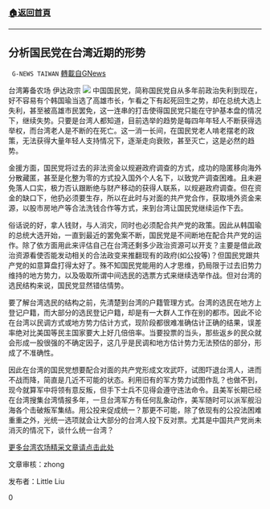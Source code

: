 ###  [:house:返回首頁](https://github.com/ourhimalayas/txt)
---

## 分析国民党在台湾近期的形势
` G-NEWS TAIWAN` [轉載自GNews](https://gnews.org/zh-hans/901697/)

台湾筹备农场 伊达政宗
![]()![](https://gnews.org/wp-content/uploads/2021/02/擷取211.png)
中国国民党，简称国民党自从多年前政治失利到现在，好不容易有个韩国瑜当选了高雄市长，乍看之下有起死回生之势，却在总统大选上失利，甚至被高雄市民罢免，这一连串的打击使得国民党只能在守护基本盘的情况下，继续失势。只要是台湾人都知道，目前选举的趋势是每四年年轻人不断获得选举权，而台湾老人是不断的在死亡。这一消一长间，在国民党老人啃老摆老的政策，无法获得大量年轻人支持情况下，逐渐走向衰败，甚至灭亡，这是必然的趋势。

金援方面，国民党将过去的非法资金以规避政府调查的方式，成功的隐匿移向海外分散藏匿，甚至是化整为零的方式投入国外个人名下，以致党产调查困难。且未避免落人口实，极力否认跟断绝与财产移动的获得人联系，以规避政府调查。但在资金的缺口下，他扔必须要生存，所以在此时与对面的共产党合作，获取境外资金来源，以股市房地产等合法洗钱合作等方式，来到台湾让国民党继续运作下去。

俗话说的好，拿人钱财，与人消灾，同时也必须配合共产党的政策。因此从韩国瑜的总统大选开始，一直到最近的罢免案不断，国民党是不间断地在配合共产党的运作。除了依方面用此来评估自己在台湾还剩多少政治资源可以开支？主要是借此政治资源看使否能发动相关的合法政变来推翻现有的政府(如公投等)？但国民党跟共产党的如意算盘打得太好了。殊不知国民党能用的人才思维，扔局限于过去旧势力维持的地方势力，以及吸取所谓中间选民的选票方式来继续选举作战。但对台湾的选民结构来说，国民党显然错估情势。

要了解台湾选民的结构之前，先清楚到台湾的户籍管理方式。台湾的选民在地方上登记户籍，而大部分的选民登记户籍，却是有一大群人工作在别的都市。因此不论在台湾以民调方式或地方势力估计方式，现阶段都很难准确估计正确的结果，误差率绝对比美国等民主国家要大上好几倍倍率。当要投票的当头，那些返乡的民众就会形成一股很强的不确定因子，这几乎是民调和地方估计势力无法预估的部分，形成了不准确性。

因此在台湾的国民党想要配合对面的共产党形成文攻武吓，试图吓退台湾人，进而不战而降，简直是几近不可能的状态。利用旧有的军方势力试图作乱？也做不到，现今就算军中将领有意反叛，但手下士兵不见得会遵守违法命令。且美军长期已经在台湾搜集台湾情报多年，一旦台湾军方有任何乱象动作，美军随时可以派军舰沿海各个击破叛军集结。用公投来促成统一？那更不可能，除了依现有的公投法困难重重之外，光统一选项就会让大部分的台湾人投下反对票。尤其是中国共产党尚未消灭的情况下，谈什么统一台湾？

[更多台湾农场精采文章请点击此处](https://gnews.org/zh-hant/author/taiwangnews/)

文章审核：zhong

发布者：Little Liu

0
